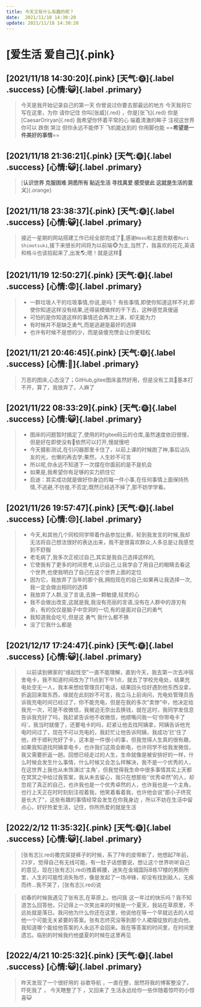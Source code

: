 ```yaml
---
title: 今天又有什么有趣的呢？
date:  2021/11/18 14:30:20
update: 2021/11/18 14:30:20
---
```

# [**爱生活 爱自己**]{.pink} 
## [**2021/11/18 14:30:20**]{.pink} [天气:🌞]{.label .success} [心情:😺]{.label .primary}
> 今天是我开始记录自己的第一天 
> 你曾说过你要去那最远的地方 
> 今天我将它写在这里，为你
> 请你记住 你叫[张威]{.red} ，你是[张飞]{.red}  你是[CaesarOriryan]{.red} 我希望你怀着平常的心 端着清澈的眸子 注视这世界 
> 你可以 跌倒 哭泣  但你永远不能停下
> 飞机能达到的 你用脚也能 
> ==**希望是一件美好的事情**==

## [**2021/11/18 21:36:21**]{.pink} [天气:🌞]{.label .success} [心情:😺]{.label .primary}
>[**认识世界  克服困难  洞悉所有  贴近生活  寻找真爱  感受彼此  这就是生活的意义**]{.orange}

##  [**2021/11/18 23:38:37**]{.pink} [天气:🌞]{.label .success} [心情:😺]{.label .primary}
>接近一星期的网站搭建工作已经全部完成了🥰,感谢`Hexo`和主题贡献者`Ruri Shimotsuki`,接下来很长时间将为以前端🐵为主,当然了，我喜欢的花花,英语和格斗也该拾起来了,出发🌎;嗯！就是这样🚎

## [**2021/11/19 12:50:27**]{.pink} [天气:🌞]{.label .success} [心情:😡]{.label .primary}
>- 一群垃圾人干的垃圾事情,你说,是吗？ 有些事情,即使你知道这样不对,即使你知道这样没有结果,还得装模做样的干下去，这种感觉真傻逼
>-   可怕的是你知道这样的事情还会再次上演，却无能为力
>-  有时候并不是缺乏勇气,而是逃避是最好的选择
>-  也许有时候不是想的少，而是装傻充愣会让你更轻松

## [**2021/11/21 20:46:45**]{.pink} [天气:🌞]{.label .success} [心情:👿]{.label .primary}
> 万恶的图床,心态没了；GitHub,gitee图床虽然好用，但是没有工具🔑基本打不开，算了，我放弃了，人麻了

## [**2021/11/22 08:33:29**]{.pink} [天气:🌞]{.label .success} [心情:😺]{.label .primary}
>- 图床的问题暂时搞定了,使用的时gitee码云的仓库,虽然速度依旧很慢，但是好在即使没有🔑依然可以打开,慢就慢吧
>- 今天摄影测试,在引闪器那里卡住了，以前上课的时候跑了神,事后沾队友的光，也懒的再去学;果然，人生妙不可言
>- 所以呢,你永远不知道下一次摆在你面前的是不是机会
>- 如果是,我希望你有足够的实力抓住它
>- 启迪：其实成功就是做好你身边的每一件小事,在任何事情上面保持热情,不逃避,不彷徨,不否定;既然已经逃不掉了,那不妨学学看。

## [**2021/11/26 19:57:47**]{.pink} [天气:🌞]{.label .success} [心情:😒]{.label .primary}
>- 今天,和其他几个同校同学带着作品参加比赛，轮到我发言的时候,我却无法将自己想法很好的表达出来，我不是很喜欢群众,人多总是让我感觉到不舒服
>- 老毛病了,我多次正视过自己,其实是我自己选择这样的,
>- 它使我有了更多的时间思考,认识自己,让我学会了用自己的眼睛去看这个世界,也使我明白了自己在这个世界上面的定位
>- 因为它，我放弃了当年的那个我,拥抱现在的自己;如果再让我选择一次,我一定会做出相同的选择
>- 我放弃了人群,没了言语,去换一颗敏捷,轻灵的心
>- 我不会做出改变,这就是我,我没有亮丽的言语,没有在人群中的游刃有余，有的仅仅是脑子中空洞的一切,有的是面对自己的勇气
>- 我知道我会吃亏,但是这 勇气  我什么都不换
>- 没了它我什么都是

## [**2021/12/17 17:24:47**]{.pink} [天气:🌞]{.label .success} [心情:😺]{.label .primary}
> &emsp;以前读到佛家的"缘起性空"一直不能理解，直到今天，我去第一次去冲宿舍电卡，我不知道时间改为了11点到下午1点，就去了学校充电处，结果充电处空无一人，我本来想给管理员打电话，结果回头恰好遇到他东西没拿，折返回来取东西，缘就在此刻妙不可言，我立马上前询问，充电处管理员告诉我充电时间已经过了，你不能充电，但是在我的多次"卖惨"中，他决定给我充一次，可是不收微信，我被迫无奈出去换钱，就在这时，我同学发信息告诉我充好了吗，我赶紧告诉他不收微信，他顺嘴问我一句'你带电卡了吗'，我当时就傻了，还要电卡的吗，赶紧让他去找阿姨拿，阿姨告诉他充电时间过了，现在不可以充电的，我赶忙让他告诉阿姨，我成功'拦'住了他，终于顺利充好了卡，这本是一件很小的事，但我觉得人生真的很有趣，如果我知道找阿姨拿电卡，也许我们这周会断电，也许同学不给我发微信，我又需要折返一趟。回想已经走过的人生，生命就像是被安排好的一样，什么时候会发生什么事情，什么时候又会怎么样解决，我不是一个优秀的人，在这世界上我也从未饰演过'主角'，但我觉得我生命中很多事情其实上天都在冥冥之中给过我答案，我从未去留心，我只在想那些''优秀卓然"的人，却忽视了真正的自己，也许我也是一个优秀卓然的人，也许我也是一个主角，也行上天正在时时刻刻注视着我，他笑着看着我，也许他会说"那小子终究是长大了"，这些有趣的事情经常会发生在你我身边 ，所以不妨在生活中留点心，好好热爱生活，记住，你所热爱的就是生活

## [**2022/2/12 11:35:32**]{.pink} [天气:🌞]{.label .success} [心情:😺]{.label .primary}
> [张有志]{.red}撒完尿提裤子的时候，系了7年的皮带断了，他想起7年前，23岁，觉得自己有无线可能，有一肚子话想要说，想让这个世界听听自己的意见，现在[张有志]{.red}拽着裤腰，迷失在金城国际B栋17楼的男厕所里，人生的可能性消失殆尽，像是发起了一场冲锋，却没有找到敌人，无疾而终...我不哭了，[张有志]{.red}说

> 初春的时候我遇见了张有志,在草原上。他问我 这一年过的快乐吗？我不知道怎么回答他，只记得上一次笑出来的时候是一个夏天，我站在草原里，不远处就是落日。我问他为什么你还在这里，他说他在等一个早就远去的人给他一个可能无关紧要的答案。张有志终究没等到那个人裙摆绽放的走向他，我知道哪个能给他答案的人永远不会回来。我在等答案的时间里，在时间里遗忘。临别的时候我约他盛夏的时候在这里再见

## [**2022/4/21 10:25:32**]{.pink} [天气:🌞]{.label .success} [心情:😺]{.label .primary}
> 昨天发现了一个很好用的 谷歌导航  ，一直在整，居然将我的博客整没了，吓死我了  ， 今天瞎整了下  ，又回来了
> 生活永远给你一些伴随着惊吓的小惊喜😺

